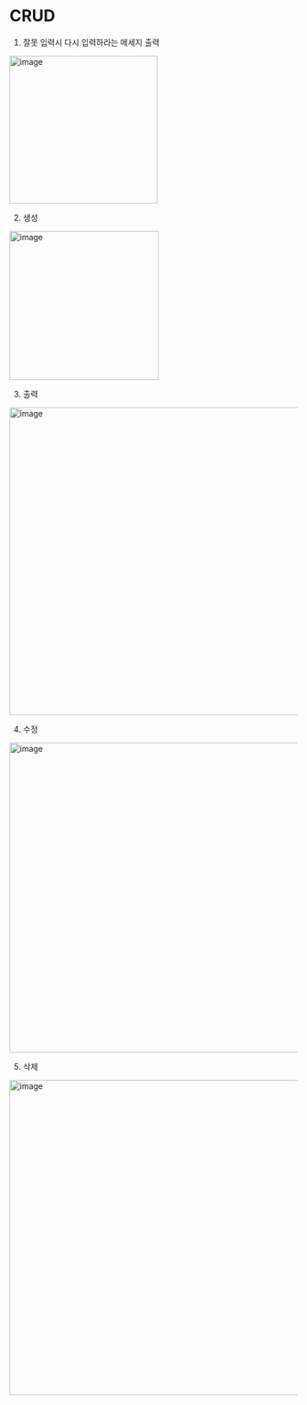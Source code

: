 # CRUD
1. 잘못 입력시 다시 입력하라는 메세지 출력
<img width="259" alt="image" src="https://user-images.githubusercontent.com/63008958/123754204-9bf45400-d8f5-11eb-99d2-f86a7405084d.png">

2. 생성
<img width="261" alt="image" src="https://user-images.githubusercontent.com/63008958/123754562-00171800-d8f6-11eb-8858-4eb519f35090.png">

3. 출력
<img width="539" alt="image" src="https://user-images.githubusercontent.com/63008958/123754701-22109a80-d8f6-11eb-8e2b-90f97bea68b7.png">

4. 수정
<img width="543" alt="image" src="https://user-images.githubusercontent.com/63008958/123754918-5ab07400-d8f6-11eb-849a-b1278f9b675b.png">

5. 삭제
<img width="552" alt="image" src="https://user-images.githubusercontent.com/63008958/123755037-79af0600-d8f6-11eb-9e6d-caf2c0fe9642.png">
